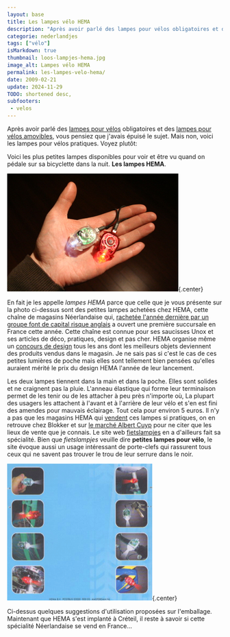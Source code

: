 ```yaml
---
layout: base
title: Les lampes vélo HEMA
description: "Après avoir parlé des lampes pour vélos obligatoires et des lampes pour vélos amovibles, vous pensiez que j'avais épuisé le sujet. Mais non, voici les lam"
categorie: nederlandjes
tags: ["vélo"]
isMarkdown: true
thumbnail: loos-lampjes-hema.jpg
image_alt: Lampes vélo HEMA
permalink: les-lampes-velo-hema/
date: 2009-02-21
update: 2024-11-29
TODO: shortened desc, 
subfooters:
 - velos
---
```


Après avoir parlé des [lampes pour vélos](/lumieres-hiver) obligatoires et des [lampes pour vélos amovibles](/les-nouvelles-lampes-de-la-nuit), vous pensiez que j'avais épuisé le sujet. Mais non, voici les lampes pour vélos pratiques. Voyez plutôt:

Voici les plus petites lampes disponibles pour voir et être vu quand on pédale sur sa bicyclette dans la nuit. **Les lampes HEMA**.

![Lampes vélo HEMA](loos-lampjes-hema.jpg){.center}

En fait je les appelle *lampes HEMA* parce que celle que je vous présente sur la photo ci-dessus sont des petites lampes achetées chez HEMA, cette chaîne de magasins Néerlandaise qui, [rachetée l'année dernière par un groupe font de capital risque anglais](/les-petites-courses-de-l-ete) a ouvert une première succursale en France cette année. Cette chaîne est connue pour ses saucisses Unox et ses articles de déco, pratiques, design et pas cher. HEMA organise même un [concours de design](/le-design-c-est-hema) tous les ans dont les meilleurs objets deviennent des produits vendus dans le magasin. Je ne sais pas si c'est le cas de ces petites lumières de poche mais elles sont tellement bien pensées qu'elles auraient mérité le prix du design HEMA l'année de leur lancement.

Les deux lampes tiennent dans la main et dans la poche. Elles sont solides et ne craignent pas la pluie. L'anneau élastique qui forme leur terminaison permet de les tenir ou de les attacher à peu près n'importe où, La plupart des usagers les attachent à l'avant et à l'arrière de leur vélo et s'en est fini des amendes pour mauvais éclairage. Tout cela pour environ 5 euros. Il n'y a pas que les magasins HEMA qui [vendent](http://www.hema.nl/nl-nl/winkel/beestenboel.aspx) ces lampes si pratiques, on en retrouve chez Blokker et sur [le marché Albert Cuyp](/albert-cuyp-le-marche) pour ne citer que les lieux de vente que je connais. Le site web [fietslampjes](http://www.fietslampjes.nl/) en a d'ailleurs fait sa spécialité. Bien que *fietslampjes* veuille dire **petites lampes pour vélo**, le site évoque aussi un usage intéressant de porte-clefs qui rassurent tous ceux qui ne savent pas trouver le trou de leur serrure dans le noir.

![lampjes hema embalage](lampes-hema.png){.center}

Ci-dessus quelques suggestions d'utilisation proposées sur l'emballage. Maintenant que HEMA s'est implanté à Créteil, il reste à savoir si cette spécialité Néerlandaise se vend en France...


